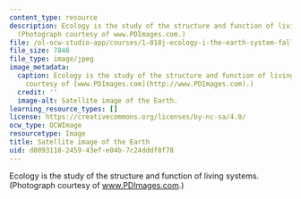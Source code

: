 ```yaml
---
content_type: resource
description: Ecology is the study of the structure and function of living systems.
  (Photograph courtesy of www.PDImages.com.)
file: /ol-ocw-studio-app/courses/1-018j-ecology-i-the-earth-system-fall-2009/d0093118245943efe04b7c24dddf8f78_1-018jf09-th.jpg
file_size: 7846
file_type: image/jpeg
image_metadata:
  caption: Ecology is the study of the structure and function of living systems. (Photograph
    courtesy of [www.PDImages.com](http://www.PDImages.com).)
  credit: ''
  image-alt: Satellite image of the Earth.
learning_resource_types: []
license: https://creativecommons.org/licenses/by-nc-sa/4.0/
ocw_type: OCWImage
resourcetype: Image
title: Satellite image of the Earth
uid: d0093118-2459-43ef-e04b-7c24dddf8f78
---
```

Ecology is the study of the structure and function of living systems. (Photograph courtesy of www.PDImages.com.)
